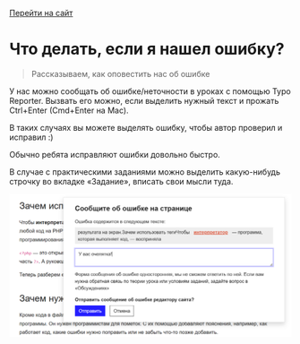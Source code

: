 [Перейти на сайт](https://ru.hexlet.io)

# Что делать, если я нашел ошибку?

> Рассказываем, как оповестить нас об ошибке

У нас можно сообщать об ошибке/неточности в уроках с помощью Typo Reporter. Вызвать его можно, если выделить нужный текст и прожать Ctrl+Enter (Cmd+Enter на Mac).

В таких случаях вы можете выделять ошибку, чтобы автор проверил и исправил :)

Обычно ребята исправляют ошибки довольно быстро.

В случае с практическими заданиями можно выделить какую-нибудь строчку во вкладке «Задание», вписать свои мысли туда.

![](./assets/typo-reporter.png)
